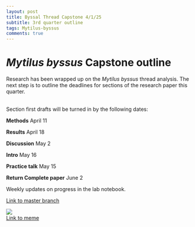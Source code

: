 ```yaml
---
layout: post
title: Byssal Thread Capstone 4/1/25
subtitle: 3rd quarter outline
tags: Mytilus-byssus
comments: true
---
```


# *Mytilus byssus* Capstone outline
Research has been wrapped up on the *Mytilus byssus* thread analysis.
The next step is to outline the deadlines for sections of the research paper this quarter.

<br> Section first drafts will be turned in by the following dates:

**Methods** April 11

**Results** April 18

**Discussion** May 2

**Intro** May 16

**Practice talk** May 15

**Return Complete paper** June 2

Weekly updates on progress in the lab notebook.

[Link to master branch](https://github.com/mattgeorgephd/PSMFC-mytilus-byssus-pilot)

![](https://file.forms.app/sitefile/40-Hilarious-research-memes-that-will-make-you-smile-16.jpg)
<br> [Link to meme](https://www.google.com/url?sa=i&url=https%3A%2F%2Fforms.app%2Fen%2Fblog%2Fresearch-memes&psig=AOvVaw1MEgqJobHCkoa0LbY7NwmM&ust=1743647457712000&source=images&cd=vfe&opi=89978449&ved=0CBQQjRxqFwoTCKiX_4unuIwDFQAAAAAdAAAAABAI)

